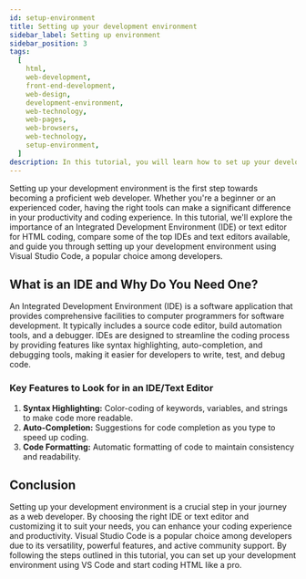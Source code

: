```yaml
---
id: setup-environment
title: Setting up your development environment
sidebar_label: Setting up environment
sidebar_position: 3
tags:
  [
    html,
    web-development,
    front-end-development,
    web-design,
    development-environment,
    web-technology,
    web-pages,
    web-browsers,
    web-technology,
    setup-environment,
  ]
description: In this tutorial, you will learn how to set up your development environment for HTML development.
---
```


Setting up your development environment is the first step towards becoming a proficient web developer. Whether you're a beginner or an experienced coder, having the right tools can make a significant difference in your productivity and coding experience. In this tutorial, we'll explore the importance of an Integrated Development Environment (IDE) or text editor for HTML coding, compare some of the top IDEs and text editors available, and guide you through setting up your development environment using Visual Studio Code, a popular choice among developers.

<AdsComponent />

## What is an IDE and Why Do You Need One?

An Integrated Development Environment (IDE) is a software application that provides comprehensive facilities to computer programmers for software development. It typically includes a source code editor, build automation tools, and a debugger. IDEs are designed to streamline the coding process by providing features like syntax highlighting, auto-completion, and debugging tools, making it easier for developers to write, test, and debug code.

### Key Features to Look for in an IDE/Text Editor

1. **Syntax Highlighting:** Color-coding of keywords, variables, and strings to make code more readable.
2. **Auto-Completion:** Suggestions for code completion as you type to speed up coding.
3. **Code Formatting:** Automatic formatting of code to maintain consistency and readability.

<AdsComponent />

## Conclusion

Setting up your development environment is a crucial step in your journey as a web developer. By choosing the right IDE or text editor and customizing it to suit your needs, you can enhance your coding experience and productivity. Visual Studio Code is a popular choice among developers due to its versatility, powerful features, and active community support. By following the steps outlined in this tutorial, you can set up your development environment using VS Code and start coding HTML like a pro.

<GiscusComments/>